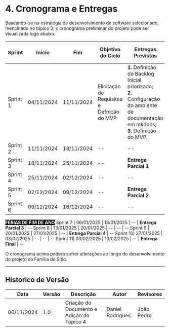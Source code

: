 # 4. Cronograma e Entregas

Baseando-se na estratégia de desenvolvimento de software selecionado, mencinado no tópico 3, o cronograma preliminar do projeto pode ser visualizada logo abaixo:

Sprint | Início | Fim | Objetivo do Ciclo | Entregas Previstas | Validação com os Stakeholders
----- | ------ | --- | ----------------- | ------------------ | -----------------------------
Sprint 1 | 04/11/2024 | 11/11/2024 | Elicitação de Requisitos e Defnição do MVP | **1.** Definição do Backlog Inicial priorizado; <br> **2.** Configuração do ambiente de documentação em mkdocs; <br> **3.** Definição do MVP.    | Revisão do Backlog, da Definição do MVP e da Priorização.
Sprint 2 | 11/11/2024 | 18/11/2024 | -- | -- | --
Sprint 3 | 18/11/2024 | 25/11/2024 | -- | **Entrega Parcial 1** | -- 
Sprint 4 | 25/11/2024 | 02/12/2024 | -- | -- | -- 
Sprint 5 | 02/12/2024 | 09/12/2024 | -- | **Entrega Parcial 2** | --
Sprint 6 | 09/12/2024 | 16/12/2024 | -- | -- | --
<span style="background-color: black; color: white;">**FÉRIAS DE FIM DE ANO**</span> 
Sprint 7 | 06/01/2025 | 13/01/2025 | -- | **Entrega Parcial 3** | -- 
Sprint 8 | 13/01/2025 | 20/01/2025 | -- | -- | --
Sprint 9 | 20/01/2025 | 27/01/2025 | -- | **Entrega Parcial 4** | --
Sprint 10| 27/01/2025 | 03/02/2025 | -- | -- | --
Sprint 11| 03/02/2025 | 10/02/2025 | -- | **Entrega Final** | -- 

O cronograma acima poderá sofrer alterações ao longo do desenvolvimento do projeto da Família do Sítio.

---
## Historico de Versão
Data     | Versão | Descrição | Autor | Revisores 
-------- | ------ | --------- | ----- | ---------
06/11/2024 | 1.0 | Criação do Documento e Adição do Tópico 4 | Daniel Rodrigues | João Pedro